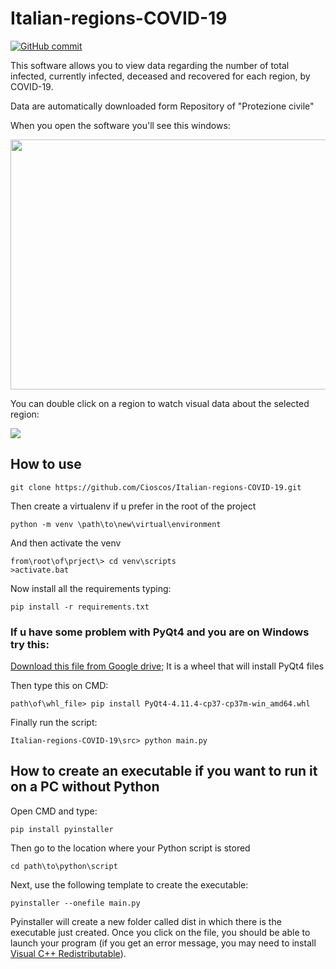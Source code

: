 # Italian-regions-COVID-19
[![GitHub commit](https://img.shields.io/github/last-commit/pcm-dpc/COVID-19)](https://github.com/Cioscos/Italian-regions-COVID-19)

This software allows you to view data regarding the number of total infected, currently infected, deceased and recovered for each region, by COVID-19.

Data are automatically downloaded form Repository of "Protezione civile"

When you open the software you'll see this windows:

<img src="https://i.imgur.com/vcIO3kd.png" width=600 height=400/>

You can double click on a region to watch visual data about the selected region:

<img src="https://i.imgur.com/6MAaZwJ.png" />

## How to use
```
git clone https://github.com/Cioscos/Italian-regions-COVID-19.git
```
Then create a virtualenv if u prefer in the root of the project
```
python -m venv \path\to\new\virtual\environment
```
And then activate the venv
```
from\root\of\prject\> cd venv\scripts
>activate.bat
```
Now install all the requirements typing:
```
pip install -r requirements.txt
```

### If u have some problem with PyQt4 and you are on Windows try this:
[Download this file from Google drive;](https://drive.google.com/file/d/1ACTmGWlawjbYoE5Q5ak-B2gDU4CrA_T6/view?usp=sharing)
It is a wheel that will install PyQt4 files

Then type this on CMD:
```
path\of\whl_file> pip install PyQt4-4.11.4-cp37-cp37m-win_amd64.whl
```
Finally run the script:
```
Italian-regions-COVID-19\src> python main.py
```
## How to create an executable if you want to run it on a PC without Python
Open CMD and type:
```
pip install pyinstaller
```
Then go to the location where your Python script is stored
```DOS
cd path\to\python\script
```
Next, use the following template to create the executable:
```
pyinstaller --onefile main.py
```
Pyinstaller will create a new folder called dist in which there is the executable just created.
Once you click on the file, you should be able to launch your program (if you get an error message, 
you may need to install 
[Visual C++ Redistributable](https://support.microsoft.com/en-ca/help/2977003/the-latest-supported-visual-c-downloads)).

